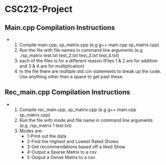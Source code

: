 # CSC212-Project
## Main.cpp Compilation Instructions
- 1. Compile main.cpp, sp_matrix.cpp (e.g g++ main.cpp sp_matrix.cpp)
  2. Run the file with file names in command line arguments (e.g ./sp_matrix test.txt test_2.txt test_3.txt test_4.txt)
  3. each of the files is for a different reason (Files 1 & 2 are for addition and 3 & 4 are for multiplication)
  4. In the file there are multiple std::cin statements to break up the code. Use anything other than a space to get past these.
## Rec_main.cpp Compilation Instructions
- 1. Compile rec_main.cpp, sp_matrix.cpp (e.g g++ main.cpp sp_matrix.cpp)
  2. Run the file with mode and file name in command line arguments (e.g ./sp_matrix 1 test.txt)
  3. Modes are:
     - 1-Print out the data
     - 2-Find the Highest and Lowest Rated Shows
     - 3-Get recommendations based off a liked Show
     - 4-Output a Sparse Matrix to a csv
     - 5-Output a Dense Matrix to a csv
